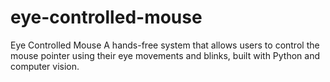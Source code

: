 # eye-controlled-mouse
Eye Controlled Mouse A hands-free system that allows users to control the mouse pointer using their eye movements and blinks, built with Python and computer vision.
